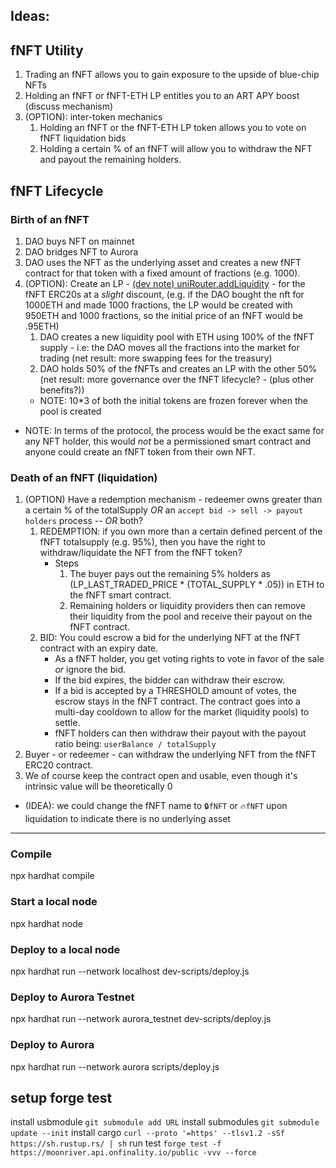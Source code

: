 ## Ideas:
## fNFT Utility
1. Trading an fNFT allows you to gain exposure to the upside of blue-chip NFTs
2. Holding an fNFT or fNFT-ETH LP entitles you to an ART APY boost (discuss mechanism)
3. (OPTION): inter-token mechanics
    1. Holding an fNFT or the fNFT-ETH LP token allows you to vote on fNFT liquidation bids
    2. Holding a certain % of an fNFT will allow you to withdraw the NFT and payout the remaining holders.
## fNFT Lifecycle
### Birth of an fNFT
1. DAO buys NFT on mainnet
2. DAO bridges NFT to Aurora
3. DAO uses the NFT as the underlying asset and creates a new fNFT contract for that token with a fixed amount of fractions (e.g. 1000).
4. (OPTION): Create an LP - [(dev note) uniRouter.addLiquidity](https://github.com/Uniswap/v2-periphery/blob/master/contracts/UniswapV2Router02.sol#L61) - for the fNFT ERC20s at a _slight_ discount, (e.g. if the DAO bought the nft for 1000ETH and made 1000 fractions, the LP would be created with 950ETH and 1000 fractions, so the initial price of an fNFT would be .95ETH)
    1. DAO creates a new liquidity pool with ETH using 100% of the fNFT supply - i.e: the DAO moves all the fractions into the market for trading (net result: more swapping fees for the treasury)
    2. DAO holds 50% of the fNFTs and creates an LP with the other 50% (net result: more governance over the fNFT lifecycle? - (plus other benefits?))
    - NOTE: 10*3 of both the initial tokens are frozen forever when the pool is created
- NOTE: In terms of the protocol, the process would be the exact same for any NFT holder, this would _not_ be a permissioned smart contract and anyone could create an fNFT token from their own NFT.


### Death of an fNFT (liquidation)
1. (OPTION) Have a redemption mechanism - redeemer owns greater than a certain % of the totalSupply *OR* an `accept bid -> sell -> payout holders` process -- *OR* both?
    1. REDEMPTION: if you own more than a certain defined percent of the fNFT totalsupply (e.g. 95%), then you have the right to withdraw/liquidate the NFT from the fNFT token?
        - Steps
            1. The buyer pays out the remaining 5% holders as (LP_LAST_TRADED_PRICE * (TOTAL_SUPPLY * .05)) in ETH to the fNFT smart contract.
            2. Remaining holders or liquidity providers then can remove their liquidity from the pool and receive their payout on the fNFT contract.
    2. BID: You could escrow a bid for the underlying NFT at the fNFT contract with an expiry date. 
        - As a fNFT holder, you get voting rights to vote in favor of the sale *or* ignore the bid.
        - If the bid expires, the bidder can withdraw their escrow.
        - If a bid is accepted by a THRESHOLD amount of votes, the escrow stays in the fNFT contract. The contract goes into a multi-day cooldown to allow for the market (liquidity pools) to settle.
        - fNFT holders can then withdraw their payout with the payout ratio being: `userBalance / totalSupply`
2. Buyer - or redeemer - can withdraw the underlying NFT from the fNFT ERC20 contract.
3. We of course keep the contract open and usable, even though it's intrinsic value will be theoretically 0
- (IDEA): we could change the fNFT name to `🔒fNFT` or `🔥fNFT` upon liquidation to indicate there is no underlying asset

---
### Compile
npx hardhat compile

### Start a local node
npx hardhat node

### Deploy to a local node
npx hardhat run --network localhost dev-scripts/deploy.js

### Deploy to Aurora Testnet
npx hardhat run --network aurora_testnet dev-scripts/deploy.js

### Deploy to Aurora
npx hardhat run --network aurora scripts/deploy.js

## setup forge test
install usbmodule
`git submodule add URL`
install submodules
`git submodule update --init`
install cargo
`curl --proto '=https' --tlsv1.2 -sSf https://sh.rustup.rs/ | sh`
run test
`forge test -f https://moonriver.api.onfinality.io/public -vvv --force`
